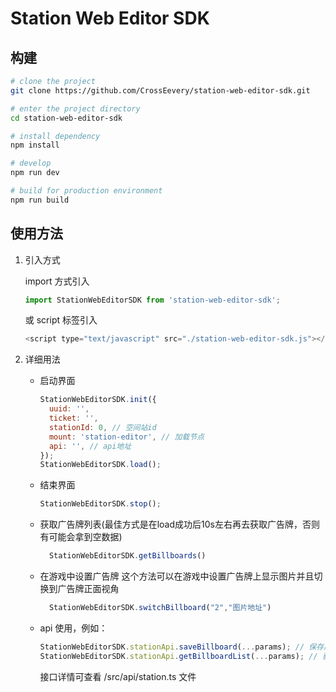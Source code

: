# Station Web Editor SDK

## 构建

```bash
# clone the project
git clone https://github.com/CrossEevery/station-web-editor-sdk.git

# enter the project directory
cd station-web-editor-sdk

# install dependency
npm install

# develop
npm run dev

# build for production environment
npm run build
```

## 使用方法

1. 引入方式 

   import 方式引入

   ```javascript
   import StationWebEditorSDK from 'station-web-editor-sdk';
   ```

   或 script 标签引入

   ```javascript
   <script type="text/javascript" src="./station-web-editor-sdk.js"></script>
   ```

2. 详细用法

   - 启动界面

     ```javascript
     StationWebEditorSDK.init({
       uuid: '',
       ticket: '',
       stationId: 0, // 空间站id
       mount: 'station-editor', // 加载节点
       api: '', // api地址
     });
     StationWebEditorSDK.load();
     ```

   - 结束界面

     ```javascript
     StationWebEditorSDK.stop();
     ```

   - 获取广告牌列表(最佳方式是在load成功后10s左右再去获取广告牌，否则有可能会拿到空数据)

     ```javascript
       StationWebEditorSDK.getBillboards()
     ```

   - 在游戏中设置广告牌
     这个方法可以在游戏中设置广告牌上显示图片并且切换到广告牌正面视角
     
     ```javascript
       StationWebEditorSDK.switchBillboard("2","图片地址")
     ```

   - api 使用，例如：

     ```javascript
     StationWebEditorSDK.stationApi.saveBillboard(...params); // 保存广告牌信息
     StationWebEditorSDK.stationApi.getBillboardList(...params); // 获取已设置的广告牌列表信息
     ```

     接口详情可查看 /src/api/station.ts 文件
